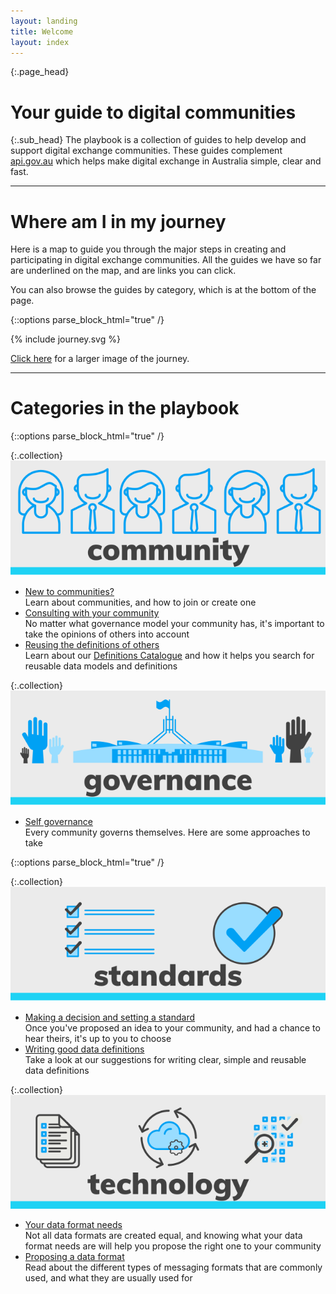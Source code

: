 ```yaml
---
layout: landing
title: Welcome
layout: index
---
```


{:.page_head}
# Your guide to digital communities

{:.sub_head}
The playbook is a collection of guides to help develop and support digital exchange communities.
These guides complement [api.gov.au](https://api.gov.au) which helps make digital exchange in Australia simple, clear and fast.

<hr/>

# Where am I in my journey

Here is a map to guide you through the major steps in creating and participating in digital exchange communities.
All the guides we have so far are underlined on the map, and are links you can click.

You can also browse the guides by category, which is at the bottom of the page.

{::options parse_block_html="true" /}
<div class="Journey" role="img">
  <canvas class="Journey-canvas" height="1845px" width="932px"></canvas>
  {% include journey.svg %}

  [Click here](/img/journey.png) for a larger image of the journey.

</div>

<hr/>

# Categories in the playbook

{::options parse_block_html="true" /}
<div class="row">
<div class="grids col-sm-5">

{:.collection}
![Community](img/community.svg)
- [New to communities?](community.html)<br/>Learn about communities, and how to join or create one
- [Consulting with your community](consult.html)<br/>No matter what governance model your community has, it's important to take the opinions of others into account
- [Reusing the definitions of others](reusing_definitions.html)<br/> Learn about our [Definitions Catalogue](https://api.gov.au/definitions) and how it helps you search for reusable data models and definitions

</div>
<div class="grids col-sm-1"></div>
<div class="grids col-sm-5">

{:.collection}
![Governance](img/governance.svg)
- [Self governance](governance.html)<br/>Every community governs themselves. Here are some approaches to take
</div>
</div>


{::options parse_block_html="true" /}
<div class="row">
<div class="grids col-sm-5">

{:.collection}
![Standards](img/standards.svg)
- [Making a decision and setting a standard](decisions.html)<br/>Once you've proposed an idea to your community, and had a chance to hear theirs, it's up to you to choose
- [Writing good data definitions](definitions.html)<br/>Take a look at our suggestions for writing clear, simple and reusable data definitions

</div>
<div class="grids col-sm-1"></div>
<div class="grids col-sm-5">

{:.collection}
![Technology](img/technology.svg)
- [Your data format needs ](format_needs.html)<br/>Not all data formats are created equal, and knowing what your data format needs are will help you propose the right one to your community
- [Proposing a data format](format.html)<br/>Read about the different types of messaging formats that are commonly used, and what they are usually used for

</div>
